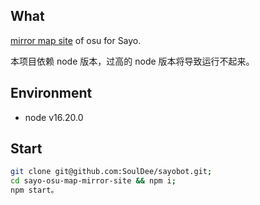 ## What

[mirror map site](https://osu.sayobot.cn/) of osu for Sayo.

本项目依赖 node 版本，过高的 node 版本将导致运行不起来。

## Environment

- node v16.20.0

## Start

```bash 
git clone git@github.com:SoulDee/sayobot.git;
cd sayo-osu-map-mirror-site && npm i;
npm start。
```


